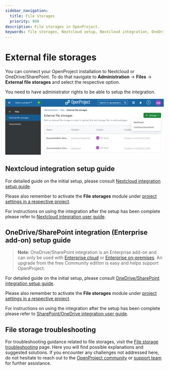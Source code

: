 ```yaml
---
sidebar_navigation:
  title: File storages
  priority: 990
description: File storages in OpenProject.
keywords: file storages, Nextcloud setup, Nextcloud integration, OneDrive setup, Sharepoint setup, OneDrive, Sharepoint
---
```


# External file storages

You can connect your OpenProject installation to Nextcloud or OneDrive/SharePoint. To do that navigate to **Administration** -> **Files** -> **External file storages** and select the respective option.

You need to have administrator rights to be able to setup the integration.

![Files storages in OpenProject administration](openproject_admin_guide_file_storages.png)

## Nextcloud integration setup guide

For detailed guide on the initial setup, please consult [Nextcloud integration setup guide](../../integrations/nextcloud/).

Please also remember to activate the **File storages** module under [project settings in a respective project](../../user-guide/projects/project-settings/files/).

For instructions on using the integration after the setup has been complete please refer to [Nextcloud integration user guide](../../../user-guide/file-management/nextcloud-integration/).

## OneDrive/SharePoint integration (Enterprise add-on) setup guide

> **Note**: OneDrive/SharePoint integration is an Enterprise add-on and can only be used with [Enterprise cloud](../../../enterprise-guide/enterprise-cloud-guide/) or [Enterprise on-premises](../../../enterprise-guide/enterprise-on-premises-guide/). An upgrade from the free Community edition is easy and helps support OpenProject.

For detailed guide on the initial setup, please consult [OneDrive/SharePoint integration setup guide](../../integrations/one-drive/).

Please also remember to activate the **File storages** module under [project settings in a respective project](../../../user-guide/projects/project-settings/files/).

For instructions on using the integration after the setup has been complete please refer to [SharePoint/OneDrive integration user guide](../../../user-guide/file-management/one-drive-integration/).

## File storage troubleshooting

For troubleshooting guidance related to file storages, visit the [File storage troubleshooting](./file-storage-troubleshooting) page. Here you will find possible explanations and suggested solutions. If you encounter any  challenges not addressed here, do not hesitate to reach out to the [OpenProject community](https://community.openproject.org/projects/openproject/forums) or [support team](https://www.openproject.org/contact/) for further assistance.
